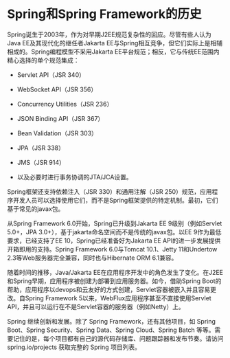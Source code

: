 # Spring和Spring Framework的历史

Spring诞生于2003年，作为对早期J2EE规范复杂性的回应。尽管有些人认为Java EE及其现代化的继任者Jakarta EE与Spring相互竞争，但它们实际上是相辅相成的。Spring编程模型不采用Jakarta EE平台规范；相反，它与传统EE范围内精心选择的单个规范集成：

- Servlet API（JSR 340）

- WebSocket API（JSR 356）

- Concurrency Utilities（JSR 236）

- JSON Binding API（JSR 367）

- Bean Validation（JSR 303）

- JPA（JSR 338）

- JMS（JSR 914）

- 以及必要时进行事务协调的JTA/JCA设置。

Spring框架还支持依赖注入（JSR 330）和通用注解（JSR 250）规范，应用程序开发人员可以选择使用它们，而不是Spring框架提供的特定机制。最初，它们基于常见的javax包。

从Spring Framework 6.0开始，Spring已升级到Jakarta EE 9级别（例如Servlet 5.0+，JPA 3.0+），基于jakarta命名空间而不是传统的javax包。以EE 9作为最低要求，已经支持了EE 10，Spring已经准备好为Jakarta EE API的进一步发展提供开箱即用的支持。Spring Framework 6.0与Tomcat 10.1、Jetty 11和Undertow 2.3等Web服务器完全兼容，同时也与Hibernate ORM 6.1兼容。

随着时间的推移，Java/Jakarta EE在应用程序开发中的角色发生了变化。在J2EE和Spring早期，应用程序被创建为部署到应用服务器。如今，借助Spring Boot的帮助，应用程序以devops和云友好的方式创建，Servlet容器被嵌入并且容易更改。自Spring Framework 5以来，WebFlux应用程序甚至不直接使用Servlet API，并且可以运行在不是Servlet容器的服务器（例如Netty）上。

Spring 继续创新和发展。除了 Spring Framework，还有其他项目，如 Spring Boot、Spring Security、Spring Data、Spring Cloud、Spring Batch 等等。需要记住的是，每个项目都有自己的源代码存储库、问题跟踪器和发布节奏。请访问 spring.io/projects 获取完整的 Spring 项目列表。